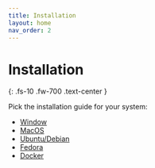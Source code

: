```yaml
---
title: Installation
layout: home
nav_order: 2
---
```


# Installation
{: .fs-10 .fw-700 .text-center }

Pick the installation guide for your system:

- [Window](/installation/windows.html)
- [MacOS](/installation/macos.html)
- [Ubuntu/Debian](/installation/ubuntu.html)
- [Fedora](/installation/fedora.html)
- [Docker](/installation/docker.html)
